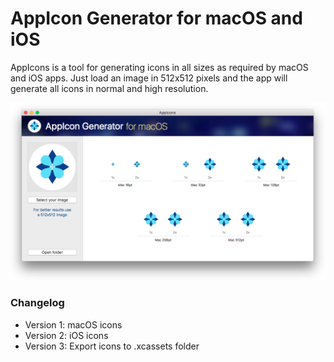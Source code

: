 # AppIcon Generator for macOS and iOS

AppIcons is a tool for generating icons in all sizes as required by macOS and iOS apps. Just load an image in 512x512 pixels and the app will generate all icons in normal and high resolution.

![Screenshot](https://raw.githubusercontent.com/kuyawa/Gallery/master/AppIcons/appicons.png)

### Changelog

- Version 1: macOS icons
- Version 2: iOS icons
- Version 3: Export icons to .xcassets folder
